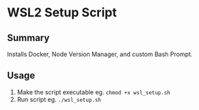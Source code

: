 # WSL2 Setup Script

## Summary

Installs Docker, Node Version Manager, and custom Bash Prompt.

## Usage

1. Make the script executable eg. `chmod +x wsl_setup.sh`
2. Run script eg. `./wsl_setup.sh`
